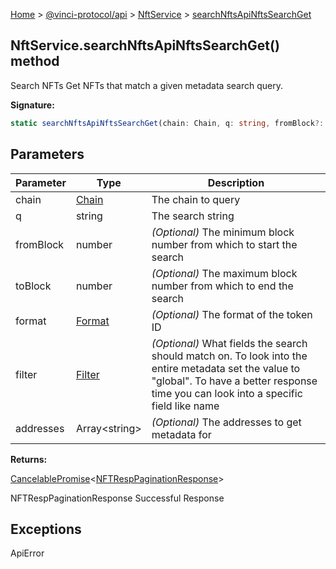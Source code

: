 [Home](./index.md) &gt; [@vinci-protocol/api](./api.md) &gt; [NftService](./api.nftservice.md) &gt; [searchNftsApiNftsSearchGet](./api.nftservice.searchnftsapinftssearchget.md)

## NftService.searchNftsApiNftsSearchGet() method

Search NFTs Get NFTs that match a given metadata search query.

<b>Signature:</b>

```typescript
static searchNftsApiNftsSearchGet(chain: Chain, q: string, fromBlock?: number, toBlock?: number, format?: Format, filter?: Filter, addresses?: Array<string>): CancelablePromise<NFTRespPaginationResponse>;
```

## Parameters

| Parameter | Type                      | Description                                                                                                                                                                                       |
| --------- | ------------------------- | ------------------------------------------------------------------------------------------------------------------------------------------------------------------------------------------------- |
| chain     | [Chain](./api.chain.md)   | The chain to query                                                                                                                                                                                |
| q         | string                    | The search string                                                                                                                                                                                 |
| fromBlock | number                    | <i>(Optional)</i> The minimum block number from which to start the search                                                                                                                         |
| toBlock   | number                    | <i>(Optional)</i> The maximum block number from which to end the search                                                                                                                           |
| format    | [Format](./api.format.md) | <i>(Optional)</i> The format of the token ID                                                                                                                                                      |
| filter    | [Filter](./api.filter.md) | <i>(Optional)</i> What fields the search should match on. To look into the entire metadata set the value to "global". To have a better response time you can look into a specific field like name |
| addresses | Array&lt;string&gt;       | <i>(Optional)</i> The addresses to get metadata for                                                                                                                                               |

<b>Returns:</b>

[CancelablePromise](./api.cancelablepromise.md)<!-- -->&lt;[NFTRespPaginationResponse](./api.nftresppaginationresponse.md)<!-- -->&gt;

NFTRespPaginationResponse Successful Response

## Exceptions

ApiError

